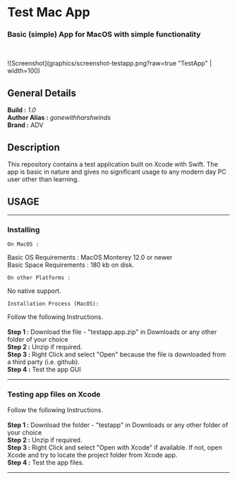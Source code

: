 # Test Mac App

### Basic (simple) App for MacOS with simple functionality </br>
</br>

![Screenshot](graphics/screenshot-testapp.png?raw=true "TestApp" | width=100)

## General Details

**Build :** *1.0* </br>
**Author Alias :** *gonewithharshwinds* </br>
**Brand :** ADV </br>

## Description

This repository contains a test application built on Xcode with Swift. The app is basic in nature and gives no significant usage to any modern day PC user other than learning.

## USAGE

---
### Installing

`On MacOS :`

Basic OS Requirements : MacOS Monterey 12.0 or newer </br>
Basic Space Requirements : 180 kb on disk. </br>


`On other Platforms :`

No native support.


`Installation Process (MacOS):`

Follow the following Instructions.
</br>
</br>
**Step 1 :** Download the file - "testapp.app.zip" in Downloads or any other folder of your choice </br>
**Step 2 :** Unzip if required. </br>
**Step 3 :** Right Click and select "Open" because the file is downloaded from a third party (i.e. github). </br>
**Step 4 :** Test the app GUI

---
### Testing app files on Xcode

Follow the following Instructions. 
</br>
</br>
**Step 1 :** Download the folder - "testapp" in Downloads or any other folder of your choice </br>
**Step 2 :** Unzip if required. </br>
**Step 3 :** Right Click and select "Open with Xcode" if available. If not, open Xcode and try to locate the project folder from Xcode app. </br>
**Step 4 :** Test the app files. </br>

---
